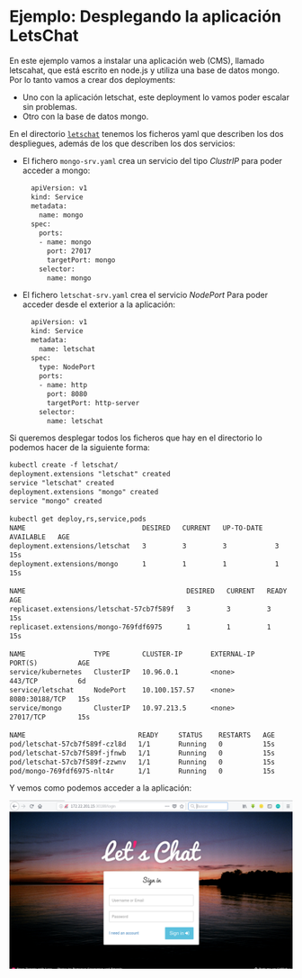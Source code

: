 # Ejemplo: Desplegando la aplicación LetsChat

En este ejemplo vamos a instalar una aplicación web (CMS), llamado letscahat, que está escrito en node.js y utiliza una base de datos mongo. Por lo tanto vamos a crear dos deployments:

* Uno con la aplicación letschat, este deployment lo vamos poder escalar sin problemas.
* Otro con la base de datos mongo.

En el directorio [`letschat`](https://github.com/josedom24/kubernetes/tree/master/ejemplos/letschat) tenemos los ficheros yaml que describen los dos despliegues, además de los que describen los dos servicios:

* El fichero `mongo-srv.yaml` crea un servicio del tipo *ClustrIP* para poder acceder a mongo:

        apiVersion: v1
        kind: Service
        metadata:
          name: mongo
        spec:
          ports:
          - name: mongo
            port: 27017
            targetPort: mongo
          selector:
            name: mongo

* El fichero `letschat-srv.yaml` crea el servicio *NodePort* Para poder acceder desde el exterior a la aplicación:

        apiVersion: v1
        kind: Service
        metadata:
          name: letschat
        spec:
          type: NodePort
          ports:
          - name: http
            port: 8080
            targetPort: http-server
          selector:
            name: letschat

Si queremos desplegar todos los ficheros que hay en el directorio lo podemos hacer de la siguiente forma:

    kubectl create -f letschat/
    deployment.extensions "letschat" created
    service "letschat" created
    deployment.extensions "mongo" created
    service "mongo" created
    
    kubectl get deploy,rs,service,pods
    NAME                             DESIRED   CURRENT   UP-TO-DATE   AVAILABLE   AGE
    deployment.extensions/letschat   3         3         3            3           15s
    deployment.extensions/mongo      1         1         1            1           15s

    NAME                                        DESIRED   CURRENT   READY     AGE
    replicaset.extensions/letschat-57cb7f589f   3         3         3         15s
    replicaset.extensions/mongo-769fdf6975      1         1         1         15s

    NAME                 TYPE        CLUSTER-IP       EXTERNAL-IP   PORT(S)          AGE
    service/kubernetes   ClusterIP   10.96.0.1        <none>        443/TCP          6d
    service/letschat     NodePort    10.100.157.57    <none>        8080:30188/TCP   15s
    service/mongo        ClusterIP   10.97.213.5      <none>        27017/TCP        15s

    NAME                            READY     STATUS    RESTARTS   AGE
    pod/letschat-57cb7f589f-czl8d   1/1       Running   0          15s
    pod/letschat-57cb7f589f-jfnwb   1/1       Running   0          15s
    pod/letschat-57cb7f589f-zzwnv   1/1       Running   0          15s
    pod/mongo-769fdf6975-nlt4r      1/1       Running   0          15s

Y vemos como podemos acceder a la aplicación:

![letschat](img/letschat.png)